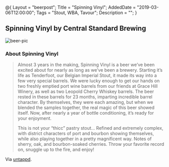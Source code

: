 @{ 
 Layout = "beerpost"; 
 Title = "Spinning Vinyl"; 
 AddedDate = "2019-03-06T12:00:00"; 
 Tags = "Stout, WBA, Tavour"; 
 Description = ""; 
 } 
 

## Spinning Vinyl by Central Standard Brewing

![beer-pic]

### About Spinning Vinyl

> Almost 3 years in the making, Spinning Vinyl is a beer we’ve been excited about for nearly as long as we’ve been a brewery. Starting it’s life as Tenderfoot, our Belgian Imperial Stout, it made its way into a few very special barrels. We were lucky enough to get our hands on two freshly emptied port wine barrels from our friends at Grace Hill Winery, as well as two Leopold Cherry Whiskey barrels. The beer rested in these barrels for 23 months, imparting incredible barrel character. By themselves, they were each amazing, but when we blended the samples together, the real magic of this beer showed itself. Now, after nearly a year of bottle conditioning, it’s ready for your enjoyment.
>
> This is not your “thicc” pastry stout... Refined and extremely complex, with district characters of port and bourbon showing themselves, while also playing together in a pretty magnificent way. Notes of sherry, oak, and bourbon-soaked cherries. Throw your favorite record on, snuggle up to the fire, and enjoy!

Via [untappd][untappd-url].

[untappd-url]: <https://untappd.com/b/central-standard-brewing-spinning-vinyl/2903205>
[beer-pic]: https://jasonpowley.com/assets/img/2019-03-06-spinning-vinyl.jpeg "Spinning Vinyl by Central Standard Brewing"
